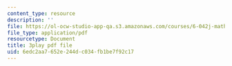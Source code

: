 ```yaml
---
content_type: resource
description: ''
file: https://ol-ocw-studio-app-qa.s3.amazonaws.com/courses/6-042j-mathematics-for-computer-science-spring-2015/6edc2aa7652e244dc034fb1be7f92c17_e-yQFC6dACA.pdf
file_type: application/pdf
resourcetype: Document
title: 3play pdf file
uid: 6edc2aa7-652e-244d-c034-fb1be7f92c17
---
```

